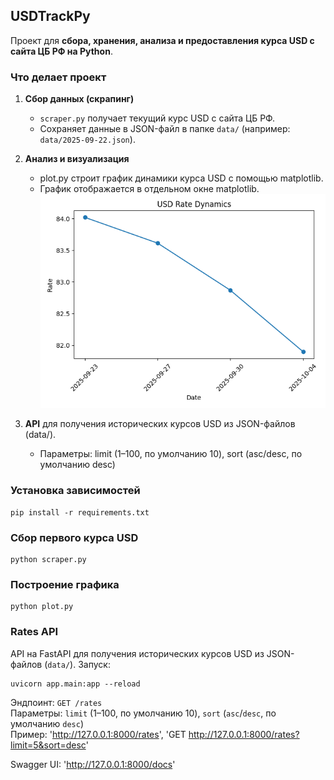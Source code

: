 ## USDTrackPy
Проект для **сбора, хранения, анализа и предоставления курса USD с сайта ЦБ РФ на Python**.
### **Что делает проект**
1. **Сбор данных (скрапинг)**  
   - `scraper.py` получает текущий курс USD с сайта ЦБ РФ.  
   - Сохраняет данные в JSON-файл в папке `data/` (например: `data/2025-09-22.json`).  

2. **Анализ и визуализация**
   -  plot.py строит график динамики курса USD с помощью matplotlib.
   -  График отображается в отдельном окне matplotlib.
  ![](/gra.png)
     
3. **API** для получения исторических курсов USD из JSON-файлов (data/).
   - Параметры: limit (1–100, по умолчанию 10), sort (asc/desc, по умолчанию desc)

### Установка зависимостей
    pip install -r requirements.txt

### Сбор первого курса USD
    python scraper.py

### Построение графика
    python plot.py

### Rates API
API на FastAPI для получения исторических курсов USD из JSON-файлов (`data/`). 
Запуск:  
     
    uvicorn app.main:app --reload
Эндпоинт: `GET /rates`  
Параметры: `limit` (1–100, по умолчанию 10), `sort` (`asc`/`desc`, по умолчанию `desc`)  
Пример: 'http://127.0.0.1:8000/rates', 'GET http://127.0.0.1:8000/rates?limit=5&sort=desc'

Swagger UI: 'http://127.0.0.1:8000/docs'